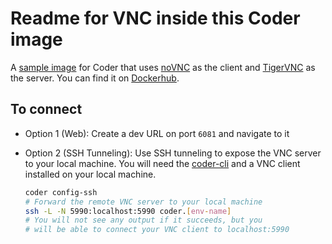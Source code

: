 # Readme for VNC inside this Coder image

A [sample image](https://github.com/cdr/enterprise-images/tree/main/images/vnc) for Coder that uses [noVNC](https://github.com/novnc/noVNC) as the client and [TigerVNC](https://tigervnc.org) as the server. You can find it on [Dockerhub](https://hub.docker.com/r/codercom/enterprise-vnc).

## To connect

- Option 1 (Web): Create a dev URL on port `6081` and navigate to it
- Option 2 (SSH Tunneling): Use SSH tunneling to expose the VNC server to your local machine. You will need the [coder-cli](https://github.com/cdr/coder-cli) and a VNC client installed on your local machine.

    ```sh
    coder config-ssh
    # Forward the remote VNC server to your local machine
    ssh -L -N 5990:localhost:5990 coder.[env-name]
    # You will not see any output if it succeeds, but you
    # will be able to connect your VNC client to localhost:5990
    ```
